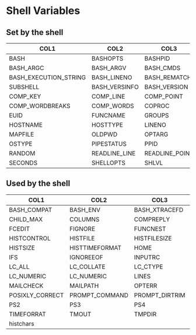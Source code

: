 # Shell Variables

## Set by the shell

| COL1                  | COL2          | COL3           | COL4         |
| --------------------- | ------------- | -------------- | ------------ |
| BASH                  | BASHOPTS      | BASHPID        | BASH_ALIASES |
| BASH_ARGC             | BASH_ARGV     | BASH_CMDS      | BASH_COMMAND |
| BASH_EXECUTION_STRING | BASH_LINENO   | BASH_REMATCH   | BASH_SOURCE  |
| SUBSHELL              | BASH_VERSINFO | BASH_VERSION   | COMP_CWORD   |
| COMP_KEY              | COMP_LINE     | COMP_POINT     | COMP_TYPE    |
| COMP_WORDBREAKS       | COMP_WORDS    | COPROC         | DIRSTACK     |
| EUID                  | FUNCNAME      | GROUPS         | HISTCMD      |
| HOSTNAME              | HOSTTYPE      | LINENO         | MACHTYPE     |
| MAPFILE               | OLDPWD        | OPTARG         | OPTIND       |
| OSTYPE                | PIPESTATUS    | PPID           | PWD          |
| RANDOM                | READLINE_LINE | READLINE_POINT | REPLY        |
| SECONDS               | SHELLOPTS     | SHLVL          | UID          |

## Used by the shell

| COL1            | COL2           | COL3           | COL4        |
| --------------- | -------------- | -------------- | ----------- |
| BASH_COMPAT     | BASH_ENV       | BASH_XTRACEFD  | CDPATH      |
| CHILD_MAX       | COLUMNS        | COMPREPLY      | EMACS       |
| FCEDIT          | FIGNORE        | FUNCNEST       | GLOBIGNORE  |
| HISTCONTROL     | HISTFILE       | HISTFILESIZE   | HISTIGNORE  |
| HISTSIZE        | HISTTIMEFORMAT | HOME           | HOSTFILE    |
| IFS             | IGNOREEOF      | INPUTRC        | LANG        |
| LC_ALL          | LC_COLLATE     | LC_CTYPE       | LC_MESSAGES |
| LC_NUMERIC      | LC_NUMERIC     | LINES          | MAIL        |
| MAILCHECK       | MAILPATH       | OPTERR         | PATH        |
| POSIXLY_CORRECT | PROMPT_COMMAND | PROMPT_DIRTRIM | PS1         |
| PS2             | PS3            | PS4            | SHELL       |
| TIMEFORRAT      | TMOUT          | TMPDIR         | auto_resume |
| histchars       |                |                |             |
